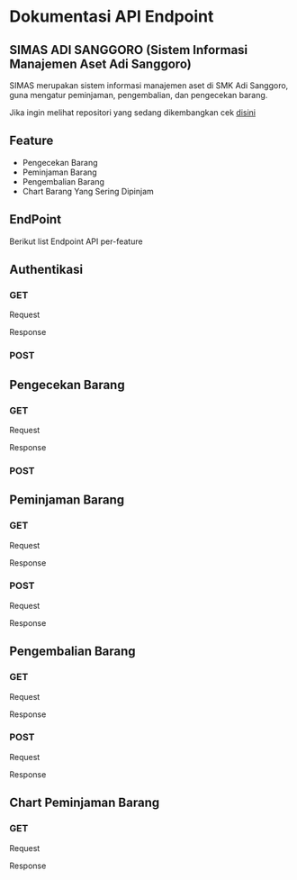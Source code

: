 # Dokumentasi API Endpoint

## SIMAS ADI SANGGORO (Sistem Informasi Manajemen Aset Adi Sanggoro) 

SIMAS merupakan sistem informasi manajemen aset di SMK Adi Sanggoro, guna mengatur peminjaman,  pengembalian, dan pengecekan barang.

Jika ingin melihat repositori yang sedang dikembangkan cek [disini](https://github.com/ramdanix/dokumentasi_rest_api/blob/master/REPOSITORIES.md)

## Feature

- Pengecekan Barang
- Peminjaman Barang
- Pengembalian Barang
- Chart Barang Yang Sering Dipinjam

## EndPoint

Berikut list Endpoint API per-feature

## Authentikasi

### GET

Request

Response

### POST


## Pengecekan Barang

### GET

Request

Response

### POST

## Peminjaman Barang

### GET

Request

Response

### POST

Request

Response

## Pengembalian Barang

### GET

Request

Response

### POST

Request

Response

## Chart Peminjaman Barang

### GET

Request

Response